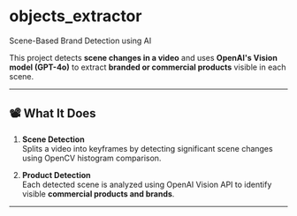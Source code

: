 # objects_extractor

Scene-Based Brand Detection using AI

This project detects **scene changes in a video** and uses **OpenAI's Vision model (GPT-4o)** to extract **branded or commercial products** visible in each scene.

---

## 📽️ What It Does

1. **Scene Detection**  
   Splits a video into keyframes by detecting significant scene changes using OpenCV histogram comparison.

2. **Product Detection**  
   Each detected scene is analyzed using OpenAI Vision API to identify visible **commercial products and brands**.

---
